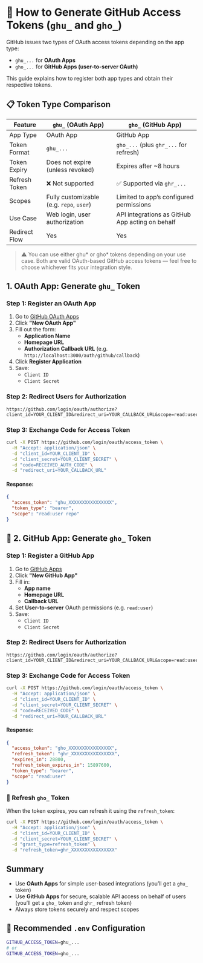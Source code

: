 # 🔑 How to Generate GitHub Access Tokens (`ghu_` and `gho_`)

GitHub issues two types of OAuth access tokens depending on the app type:

- `ghu_...` for **OAuth Apps**
- `gho_...` for **GitHub Apps (user-to-server OAuth)**

This guide explains how to register both app types and obtain their respective tokens.

## 📋 Token Type Comparison

| Feature       | `ghu_` (OAuth App)                       | `gho_` (GitHub App)                             |
| ------------- | ---------------------------------------- | ----------------------------------------------- |
| App Type      | OAuth App                                | GitHub App                                      |
| Token Format  | `ghu_...`                                | `gho_...` (plus `ghr_...` for refresh)          |
| Token Expiry  | Does not expire (unless revoked)         | Expires after ~8 hours                          |
| Refresh Token | ❌ Not supported                         | ✅ Supported via `ghr_...`                      |
| Scopes        | Fully customizable (e.g. `repo`, `user`) | Limited to app’s configured permissions         |
| Use Case      | Web login, user authorization            | API integrations as GitHub App acting on behalf |
| Redirect Flow | Yes                                      | Yes                                             |

> ⚠️ You can use either ghu* or gho* tokens depending on your use case. Both are valid OAuth-based GitHub access tokens — feel free to choose whichever fits your integration style.

## 1. OAuth App: Generate `ghu_` Token

### Step 1: Register an OAuth App

1. Go to [GitHub OAuth Apps](https://github.com/settings/developers)
2. Click **"New OAuth App"**
3. Fill out the form:
   - **Application Name**
   - **Homepage URL**
   - **Authorization Callback URL** (e.g. `http://localhost:3000/auth/github/callback`)
4. Click **Register Application**
5. Save:
   - `Client ID`
   - `Client Secret`

### Step 2: Redirect Users for Authorization

```url
https://github.com/login/oauth/authorize?client_id=YOUR_CLIENT_ID&redirect_uri=YOUR_CALLBACK_URL&scope=read:user%20repo&state=SOME_RANDOM_STRING
```

### Step 3: Exchange Code for Access Token

```bash
curl -X POST https://github.com/login/oauth/access_token \
  -H "Accept: application/json" \
  -d "client_id=YOUR_CLIENT_ID" \
  -d "client_secret=YOUR_CLIENT_SECRET" \
  -d "code=RECEIVED_AUTH_CODE" \
  -d "redirect_uri=YOUR_CALLBACK_URL"
```

#### Response:

```json
{
  "access_token": "ghu_XXXXXXXXXXXXXXXX",
  "token_type": "bearer",
  "scope": "read:user repo"
}
```

## 🧭 2. GitHub App: Generate `gho_` Token

### Step 1: Register a GitHub App

1. Go to [GitHub Apps](https://github.com/settings/apps)
2. Click **"New GitHub App"**
3. Fill in:
   - **App name**
   - **Homepage URL**
   - **Callback URL**
4. Set **User-to-server** OAuth permissions (e.g. `read:user`)
5. Save:
   - `Client ID`
   - `Client Secret`

### Step 2: Redirect Users for Authorization

```url
https://github.com/login/oauth/authorize?client_id=YOUR_CLIENT_ID&redirect_uri=YOUR_CALLBACK_URL&scope=read:user&state=SOME_RANDOM_STRING
```

### Step 3: Exchange Code for Access Token

```bash
curl -X POST https://github.com/login/oauth/access_token \
  -H "Accept: application/json" \
  -d "client_id=YOUR_CLIENT_ID" \
  -d "client_secret=YOUR_CLIENT_SECRET" \
  -d "code=RECEIVED_CODE" \
  -d "redirect_uri=YOUR_CALLBACK_URL"
```

#### Response:

```json
{
  "access_token": "gho_XXXXXXXXXXXXXXXX",
  "refresh_token": "ghr_XXXXXXXXXXXXXXXX",
  "expires_in": 28800,
  "refresh_token_expires_in": 15897600,
  "token_type": "bearer",
  "scope": "read:user"
}
```

### 🔄 Refresh `gho_` Token

When the token expires, you can refresh it using the `refresh_token`:

```bash
curl -X POST https://github.com/login/oauth/access_token \
  -H "Accept: application/json" \
  -d "client_id=YOUR_CLIENT_ID" \
  -d "client_secret=YOUR_CLIENT_SECRET" \
  -d "grant_type=refresh_token" \
  -d "refresh_token=ghr_XXXXXXXXXXXXXXXX"
```

## Summary

- Use **OAuth Apps** for simple user-based integrations (you’ll get a `ghu_` token)
- Use **GitHub Apps** for secure, scalable API access on behalf of users (you’ll get a `gho_` token and `ghr_` refresh token)
- Always store tokens securely and respect scopes

## 🔐 Recommended `.env` Configuration

```bash
GITHUB_ACCESS_TOKEN=ghu_...
# or
GITHUB_ACCESS_TOKEN=gho_...
```
